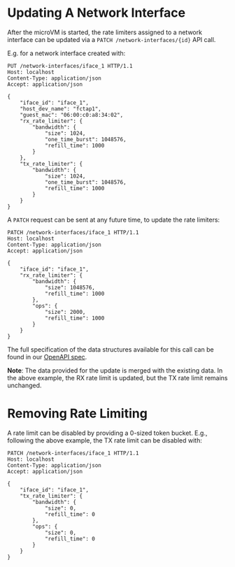 # Updating A Network Interface

After the microVM is started, the rate limiters assigned to a network
interface can be updated via a `PATCH /network-interfaces/{id}` API
call.

E.g. for a network interface created with:

```
PUT /network-interfaces/iface_1 HTTP/1.1
Host: localhost
Content-Type: application/json
Accept: application/json

{
    "iface_id": "iface_1",
    "host_dev_name": "fctap1",
    "guest_mac": "06:00:c0:a8:34:02",
    "rx_rate_limiter": {
        "bandwidth": {
            "size": 1024,
            "one_time_burst": 1048576,
            "refill_time": 1000
        }
    },
    "tx_rate_limiter": {
        "bandwidth": {
            "size": 1024,
            "one_time_burst": 1048576,
            "refill_time": 1000
        }
    }
}
```

A `PATCH` request can be sent at any future time, to update the rate
limiters:

```
PATCH /network-interfaces/iface_1 HTTP/1.1
Host: localhost
Content-Type: application/json
Accept: application/json

{
    "iface_id": "iface_1",
    "rx_rate_limiter": {
        "bandwidth": {
            "size": 1048576,
            "refill_time": 1000
        },
        "ops": {
            "size": 2000,
            "refill_time": 1000
        }
    }
}
```

The full specification of the data structures available for this call can be
found in our [OpenAPI spec](../../api_server/swagger/firecracker.yaml).

**Note**: The data provided for the update is merged with the existing data.
In the above example, the RX rate limit is updated, but the TX rate limit
remains unchanged.


# Removing Rate Limiting

A rate limit can be disabled by providing a 0-sized token bucket. E.g.,
following the above example, the TX rate limit can be disabled with:


```
PATCH /network-interfaces/iface_1 HTTP/1.1
Host: localhost
Content-Type: application/json
Accept: application/json

{
    "iface_id": "iface_1",
    "tx_rate_limiter": {
        "bandwidth": {
            "size": 0,
            "refill_time": 0
        },
        "ops": {
            "size": 0,
            "refill_time": 0
        }
    }
}
```
